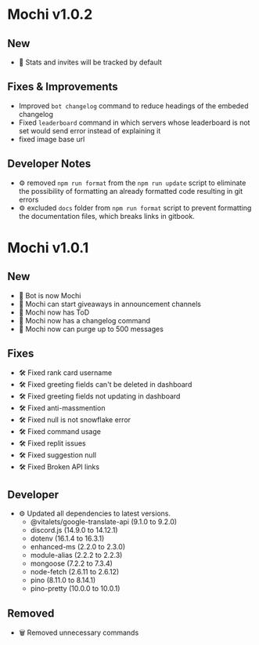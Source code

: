 # Mochi v1.0.2

## New

- 📜 Stats and invites will be tracked by default

## Fixes & Improvements

- Improved `bot changelog` command to reduce headings of the embeded changelog
- Fixed `leaderboard` command in which servers whose leaderboard is not set
  would send error instead of explaining it
- fixed image base url

## Developer Notes

- ⚙️ removed `npm run format` from the `npm run update` script to eliminate the
  possibility of formatting an already formatted code resulting in git errors
- ⚙️ excluded `docs` folder from `npm run format` script to prevent formatting
  the documentation files, which breaks links in gitbook.

# Mochi v1.0.1

## New

- 🤖 Bot is now Mochi
- 📜 Mochi can start giveaways in announcement channels
- 📜 Mochi now has ToD
- 📜 Mochi now has a changelog command
- 📜 Mochi now can purge up to 500 messages

## Fixes

- 🛠 Fixed rank card username
- 🛠 Fixed greeting fields can't be deleted in dashboard
- 🛠 Fixed greeting fields not updating in dashboard
- 🛠 Fixed anti-massmention
- 🛠 Fixed null is not snowflake error
- 🛠 Fixed command usage
- 🛠 Fixed replit issues
- 🛠 Fixed suggestion null
- 🛠 Fixed Broken API links

## Developer

- ⚙️ Updated all dependencies to latest versions.
  - @vitalets/google-translate-api (9.1.0 to 9.2.0)
  - discord.js (14.9.0 to 14.12.1)
  - dotenv (16.1.4 to 16.3.1)
  - enhanced-ms (2.2.0 to 2.3.0)
  - module-alias (2.2.2 to 2.2.3)
  - mongoose (7.2.2 to 7.3.4)
  - node-fetch (2.6.11 to 2.6.12)
  - pino (8.11.0 to 8.14.1)
  - pino-pretty (10.0.0 to 10.0.1)

## Removed

- 🗑️ Removed unnecessary commands

